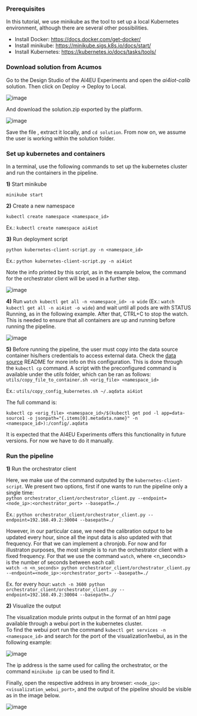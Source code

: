 ### Prerequisites

In this tutorial, we use minikube as the tool to set up a local Kubernetes environment, although there are several other possibilities.

- Install Docker: https://docs.docker.com/get-docker/
- Install minikube: https://minikube.sigs.k8s.io/docs/start/
- Install Kubernetes: https://kubernetes.io/docs/tasks/tools/

### Download solution from Acumos

Go to the Design Studio of the AI4EU Experiments and open the *ai4iot-calib* solution. Then click on Deploy -> Deploy to Local.

![image](https://user-images.githubusercontent.com/45718165/137911279-88d2fb1f-442a-4d25-8cbf-4b01c3ee3084.png)

And download the solution.zip exported by the platform.

![image](https://user-images.githubusercontent.com/45718165/137911369-dcd0ab85-5362-403d-9bb4-89c2e984333c.png)

Save the file , extract it locally, and `cd solution`. From now on, we assume the user is working within the solution folder.

### Set up kubernetes and containers

In a terminal, use the following commands to set up the kubernetes cluster and run the containers in the pipeline.

**1)** Start minikube

`minikube start`

**2)** Create a new namespace

`kubectl create namespace <namespace_id>`

Ex.: `kubectl create namespace ai4iot`

**3)** Run deployment script

`python kubernetes-client-script.py -n <namespace_id>`

Ex.: `python kubernetes-client-script.py -n ai4iot`

Note the info printed by this script, as in the example below, the command for the orchestrator client will be used in a further step.

![image](https://user-images.githubusercontent.com/45718165/137909352-7e6377a3-0831-47b8-8206-51885a30b54a.png)

**4)** Run `watch kubectl get all -n <namespace_id> -o wide` (Ex.: `watch kubectl get all -n ai4iot -o wide`) and wait until all pods are with STATUS Running, as in the following example. After that, CTRL+C to stop the watch. This is needed to ensure that all containers are up and running before running the pipeline.

![image](https://user-images.githubusercontent.com/45718165/137887263-854da8d7-0acc-441f-9196-2f3110bee814.png)

**5)** Before running the pipeline, the user must copy into the data source container his/hers credentials to access external data. Check the [data source](data-source.md) README for more info on this configuration. This is done through the `kubectl cp` command. A script with the preconfigured command is available under the *utils* folder, which can be ran as follows:  
`utils/copy_file_to_container.sh <orig_file> <namespace_id>`

Ex.: `utils/copy_config_kubernetes.sh ~/.aqdata ai4iot`

The full command is:

`kubectl cp <orig_file> <namespace_id>/$(kubectl get pod -l app=data-source1 -o jsonpath="{.items[0].metadata.name}" -n <namespace_id>):/config/.aqdata`

It is expected that the AI4EU Experiments offers this functionality in future versions. For now we have to do it manually.

### Run the pipeline
**1)** Run the orchestrator client

Here, we make use of the command outputed by the `kubernetes-client-script`. We present two options, first if one wants to run the pipeline only a single time:  
`python orchestrator_client/orchestrator_client.py --endpoint=<node_ip>:<orchestrator_port> --basepath=./`

Ex.: `python orchestrator_client/orchestrator_client.py --endpoint=192.168.49.2:30004 --basepath=./`

However, in our particular case, we need the calibration output to be updated every hour, since all the input data is also updated with that frequency. For that we can implement a chronjob. For now and for illustraton purposes, the most simple is to run the orchestrator client with a fixed frequency. For that we use the command `watch`, where <n_seconds> is the number of seconds between each call:  
`watch -n <n_seconds> python orchestrator_client/orchestrator_client.py --endpoint=<node_ip>:<orchestrator_port> --basepath=./`

Ex. for every hour: `watch -n 3600 python orchestrator_client/orchestrator_client.py --endpoint=192.168.49.2:30004 --basepath=./`

**2)** Visualize the output

The visualization module prints output in the format of an html page available through a webui port in the kubernetes cluster.  
To find the webui port run the command `kubectl get services -n <namespace_id>` and search for the port of the visualization1webui, as in the following example:  

![image](https://user-images.githubusercontent.com/45718165/137888386-2423a4ba-901a-4a42-9c30-3a1ce4ee5a7e.png)

The ip address is the same used for calling the orchestrator, or the command `minikube ip` can be used to find it.

Finally, open the respective address in any browser: `<node_ip>:<visualization_webui_port>`, and the output of the pipeline should be visible as in the image below.

![image](https://user-images.githubusercontent.com/45718165/138251559-a64c8738-4ee0-4b78-a6d2-fede18e0ec0f.png)

